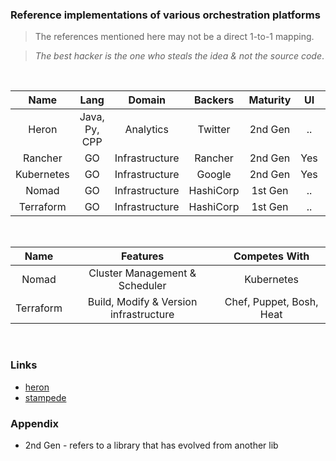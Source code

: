 ### Reference implementations of various orchestration platforms

> The references mentioned here may not be a direct 1-to-1 mapping.

> *The best hacker is the one who steals the idea & not the source code*.

<br />

| Name          | Lang          | Domain         | Backers  | Maturity  | UI     | Active | 
| :-----------: |:-------------:| :-------:      | :-----:  | :-----:   | :---:  |  :---: |
| Heron         | Java, Py, CPP |  Analytics     | Twitter  | 2nd Gen   |  ..    | Yes    |
| Rancher       | GO            | Infrastructure | Rancher  | 2nd Gen   |  Yes   | No     |
| Kubernetes    | GO            | Infrastructure | Google   | 2nd Gen   |  Yes   | Yes    |
| Nomad         | GO            | Infrastructure | HashiCorp| 1st Gen   |  ..    | Yes    |
| Terraform     | GO            | Infrastructure | HashiCorp| 1st Gen   |  ..    | Yes    |

<br />

| Name          | Features                                             | Competes With            |
| :-----------: | :--------------------------------------------------: | :-----------------------:|
| Nomad         | Cluster Management & Scheduler                       | Kubernetes               |
| Terraform     | Build, Modify & Version infrastructure               | Chef, Puppet, Bosh, Heat |

<br />

### Links

- [heron](https://github.com/twitter/heron/tree/master/heron)
- [stampede](https://github.com/cattleio/stampede)


### Appendix

- 2nd Gen - refers to a library that has evolved from another lib
